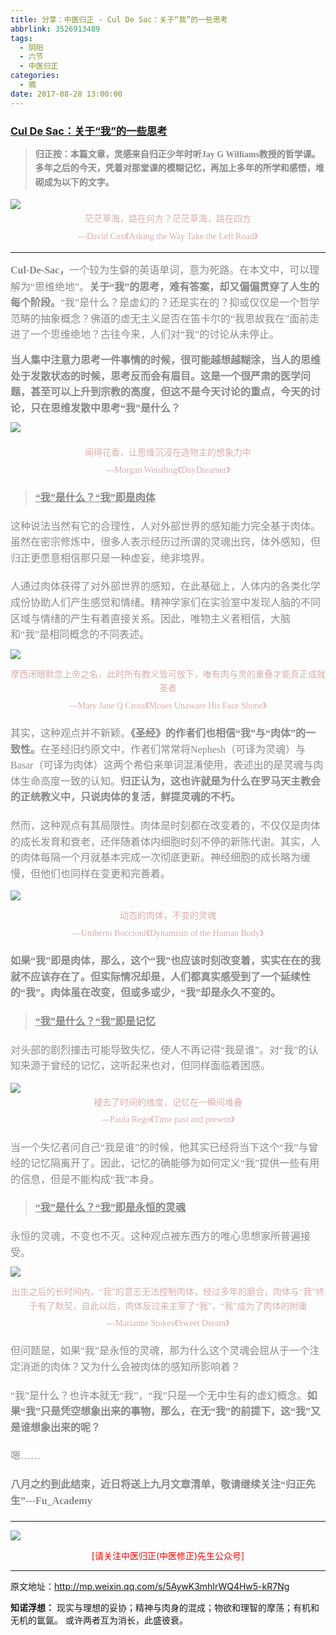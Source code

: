```yaml
---
title: 分享：中医归正 - Cul De Sac：关于“我”的一些思考
abbrlink: 3526913489
tags:
  - 阴阳
  - 六节
  - 中医归正
categories:
  - 摘
date: 2017-08-28 13:00:00
---
```

###  [Cul De Sac：关于“我”的一些思考](http://mp.weixin.qq.com/s/5AywK3mhIrWQ4Hw5-kR7Ng "跳转至原文")

<div class="rich_media_content ">
                    <blockquote><p style="margin-top: 15px; margin-bottom: 15px;"><span style="color: rgb(136, 136, 136); font-family: 仿宋; font-size: 14px; font-weight: bold; line-height: 22.399999618530273px; white-space: pre-wrap;">归正按：本篇文章，灵感来自归正少年时听Jay G Williams教授的哲学课。多年之后的今天，凭着对那堂课的模糊记忆，再加上多年的所学和感悟，堆砌成为以下的文字。</span></p></blockquote><p style="margin-bottom: 5px; line-height: normal;"><img style="clear: both; display: block; margin:auto;" src="https://ws1.sinaimg.cn/large/8bf740e1gy1fizbp5k9d2j20hs0bngw8.jpg" class="" data-ratio="0.6545698924731183" data-w="744"  /></p><p style="white-space: normal; text-align: center; margin-bottom: 5px; line-height: normal; margin-top: 5px;"><span style="text-align: center; font-family: 仿宋; background-color: rgb(255, 255, 255); max-width: 100%; color: rgb(215, 171, 169); font-size: 14px; line-height: 22.4px; box-sizing: border-box !important; word-wrap: break-word !important;">茫茫草海，路在何方？茫茫草海，路在四方</span></p><p style="margin-bottom: 5px; white-space: normal; text-align: center; margin-top: 5px; line-height: normal;"><span style="text-align: center; font-family: 仿宋; background-color: rgb(255, 255, 255); max-width: 100%; color: rgb(215, 171, 169); font-size: 14px; line-height: 22.4px; box-sizing: border-box !important; word-wrap: break-word !important;">---David Cox《Asking the Way Take the Left Road》</span></p><hr  /><p style="margin-top: 15px; margin-bottom: 5px; white-space: normal; text-align: left;"><span style="text-decoration: none;"><strong><span style="text-decoration: none; line-height: 1.6; color: rgb(136, 136, 136); font-family: 仿宋; font-size: 16px; background-color: rgb(255, 255, 255);">Cul-De-Sac</span></strong></span><strong><span style="line-height: 1.6; color: rgb(136, 136, 136); font-family: 仿宋; font-size: 16px; background-color: rgb(255, 255, 255);">，</span></strong><span style="line-height: 1.6; color: rgb(136, 136, 136); font-family: 仿宋; font-size: 16px; background-color: rgb(255, 255, 255);">一个较为生僻的英语单词，意为死路。在本文中，可以理解为“思维绝地”。<strong>关于“我”的思考，难有答案，却又</strong></span><strong style="color: rgb(136, 136, 136); font-family: 仿宋; font-size: 16px;">偏偏</strong><span style="line-height: 1.6; color: rgb(136, 136, 136); font-family: 仿宋; font-size: 16px; background-color: rgb(255, 255, 255);"><strong>贯穿了人生的每个阶段。</strong>“我”是什么？是虚幻的？还是实在的？抑或仅仅是一个哲学范畴的抽象概念？佛道的虚无主义是否在笛卡尔的“我思故我在”面前走进了一个思维绝地？古往今来，人们对“我”的讨论从未停止。</span></p><p style="margin-top: 15px; margin-bottom: 5px; white-space: normal; text-align: left;"><strong style="line-height: 1.6;"><span style="color: rgb(136, 136, 136); font-family: 仿宋; font-size: 16px; line-height: 1.6; background-color: rgb(255, 255, 255);">当人集中注意力思考一件事情的时候，很可能越想越糊涂，当人的思维处于发散状态的时候，思考反而会有眉目。这是一个很严肃的医学问题，甚至可以上升到宗教的高度，但这不是今天讨论的重点，今天的讨论，只在思维发散中思考“我”是什么？</span></strong></p><p style="margin-bottom: 5px; line-height: normal; margin-top: 10px;"><img style="clear: both; display: block; margin:auto;" src="https://ws1.sinaimg.cn/large/8bf740e1gy1fizbpu0woaj20hs0enaqw.jpg" class="" data-ratio="0.824" data-w="750" style="line-height: 1.6;"  /><br  /></p><p style="margin-top: 5px; margin-bottom: 5px; white-space: normal; text-align: center; line-height: normal;"><span style="text-align: center; font-family: 仿宋; background-color: rgb(255, 255, 255); max-width: 100%; color: rgb(215, 171, 169); font-size: 14px; line-height: 22.4px; box-sizing: border-box !important; word-wrap: break-word !important;">闻得花香，让思维沉浸在造物主的想象力中</span></p><p style="margin-top: 5px; margin-bottom: 5px; white-space: normal; text-align: center; line-height: normal;"><span style="text-align: center; font-family: 仿宋; background-color: rgb(255, 255, 255); max-width: 100%; color: rgb(215, 171, 169); font-size: 14px; line-height: 22.4px; box-sizing: border-box !important; word-wrap: break-word !important;">---Morgan Weistling《DayDreamer》</span></p><blockquote><p style="margin-top: 20px;"><span style="text-decoration: underline; font-size: 16px;"><strong><span style="text-decoration: underline; color: rgb(136, 136, 136); font-family: 仿宋; line-height: 1.6;">“我”是什么？“我”即是肉体</span></strong></span></p></blockquote><p style="margin-top: 20px;"><span style="color: rgb(136, 136, 136); font-family: 仿宋; font-size: 16px; line-height: 1.6; background-color: rgb(255, 255, 255);">这种说法当然有它的合理性，人对外部世界的感知能力完全基于肉体。虽然在密宗修炼中，很多人表示经历过所谓的灵魂出窍，体外感知，但归正更愿意相信那只是一种虚妄，绝非境界。</span></p><p style="margin-top: 20px; margin-bottom: 5px;"><span style="color: rgb(136, 136, 136); font-family: 仿宋; font-size: 16px; line-height: 1.6; background-color: rgb(255, 255, 255);">人通过肉体获得了对外部世界的感知，在此基础上，人体内的各类化学成份协助人们产生感觉和情绪。精神学家们在实验室中发现人脑的不同区域与情绪的产生有着直接关系。因此，唯物主义者相信，大脑和“我”是相同概念的不同表述。</span></p><p style="margin-top: 10px; line-height: normal;"><img style="clear: both; display: block; margin:auto;" src="https://ws1.sinaimg.cn/large/8bf740e1gy1fizbqabjaej20hs0jdh6y.jpg" class="" data-ratio="1.0883534136546185" data-w="747" style="line-height: 1.6;"  /></p><p style="margin-top: 5px; margin-bottom: 5px; white-space: normal; text-align: center; line-height: normal;"><span style="text-align: center; font-family: 仿宋; background-color: rgb(255, 255, 255); max-width: 100%; color: rgb(215, 171, 169); font-size: 14px; line-height: 22.4px; box-sizing: border-box !important; word-wrap: break-word !important;">摩西闭眼默念上帝之名，此时所有教义皆可放下，唯有肉与灵的重叠才能真正成就圣者</span></p><p style="margin-top: 5px; margin-bottom: 5px; white-space: normal; text-align: center; line-height: normal;"><span style="text-align: center; font-family: 仿宋; background-color: rgb(255, 255, 255); max-width: 100%; color: rgb(215, 171, 169); font-size: 14px; line-height: 22.4px; box-sizing: border-box !important; word-wrap: break-word !important;">---Mary Jane Q Cross《Moses Unaware His Face Shone》</span></p><p style="margin-top: 20px;"><span style="color: rgb(136, 136, 136); font-family: 仿宋; font-size: 16px; line-height: 1.6; background-color: rgb(255, 255, 255);">其实，这种观点并不新颖。</span><strong style="color: rgb(136, 136, 136); font-family: 仿宋; font-size: 16px; line-height: 1.6;">《圣经》的作者们也相信“我”与“肉体”的一致性。</strong><span style="color: rgb(136, 136, 136); font-family: 仿宋; font-size: 16px; line-height: 1.6; background-color: rgb(255, 255, 255);">在圣经旧约原文中，作者们常常将Nephesh（可译为灵魂）与Basar（可译为肉体）这两个<span style="color: rgb(136, 136, 136); font-family: 仿宋; font-size: 16px;  background-color: rgb(255, 255, 255);">希伯来单词</span>混淆使用，表述出的是灵魂与肉体生命高度一致的认知。<strong>归正认为，这也许就是为什么在罗马天主教会的正统教义中，只说肉体的复活，鲜提灵魂的不朽。</strong></span><br  /><span style="color: rgb(136, 136, 136); font-family: 仿宋; font-size: 16px; line-height: 1.6; background-color: rgb(255, 255, 255);"></span></p><p style="margin-top: 20px;"><span style="color: rgb(136, 136, 136); font-family: 仿宋; font-size: 16px; line-height: 1.6; background-color: rgb(255, 255, 255);">然而，这种观点有其局限性。肉体是时刻都在改变着的，不仅仅是肉体的成长发育和衰老，还伴随着体内细胞时刻不停的新陈代谢。其实，人的肉体每隔一个月就基本完成一次彻底更新。神经细胞的成长略为缓慢，但他们也同样在变更和完善着。</span></p><p style="margin-top: 10px; line-height: normal;"><img style="clear: both; display: block; margin:auto;" src="https://ws1.sinaimg.cn/large/8bf740e1gy1fizbqodgb2j20g70m8tiy.jpg" class="" data-ratio="1.3722126929674099" data-w="583" style="line-height: 1.6;"  /></p><p style="margin-top: 5px; margin-bottom: 5px; white-space: normal; text-align: center; line-height: normal;"><span style="text-align: center; font-family: 仿宋; background-color: rgb(255, 255, 255); max-width: 100%; color: rgb(215, 171, 169); font-size: 14px; line-height: 22.4px; box-sizing: border-box !important; word-wrap: break-word !important;">动态的肉体，不变的灵魂</span></p><p style="margin-top: 5px; margin-bottom: 5px; white-space: normal; text-align: center; line-height: normal;"><span style="text-align: center; font-family: 仿宋; background-color: rgb(255, 255, 255); max-width: 100%; color: rgb(215, 171, 169); font-size: 14px; line-height: 22.4px; box-sizing: border-box !important; word-wrap: break-word !important;">---Umberto Boccioni《Dynamism of the Human Body》</span><br  /></p><p style="margin-top: 20px;"><strong><span style="color: rgb(136, 136, 136); font-family: 仿宋; font-size: 16px; line-height: 1.6; background-color: rgb(255, 255, 255);">如果“我”即是肉体，那么，这个“我”也应该时刻改变着，实实在</span></strong><span style="text-align: center; font-family: 仿宋; background-color: rgb(255, 255, 255); max-width: 100%; color: rgb(215, 171, 169); font-size: 14px; line-height: 22.4px; box-sizing: border-box !important; word-wrap: break-word !important;"></span><strong><span style="color: rgb(136, 136, 136); font-family: 仿宋; font-size: 16px; line-height: 1.6; background-color: rgb(255, 255, 255);">在的我就不应该存在了。但实际情况却是，人们都真实感受到了一个延续性的“我”。肉体虽在改变，但或多或少，“我”却是永久不变的。</span></strong></p><blockquote><p style="margin-top: 20px;"><span style="text-decoration: underline; font-size: 16px;"><strong><span style="text-decoration: underline; color: rgb(136, 136, 136); font-family: 仿宋; line-height: 1.6;">“我”是什么？“我”即是记忆</span></strong></span></p></blockquote><p style="margin-top: 20px;"><span style="color: rgb(136, 136, 136); font-family: 仿宋; font-size: 16px; line-height: 1.6; background-color: rgb(255, 255, 255);">对头部的剧烈撞击可能导致失忆，使人不再记得“我是谁”。对“我”的认知来源于曾经的记忆，这听起来也对，但同样面临着困惑。</span></p><p style="margin-bottom: 5px; line-height: normal; margin-top: 10px;"><img style="clear: both; display: block; margin:auto;" src="https://ws1.sinaimg.cn/large/8bf740e1gy1fizbr65sdej20hs0gftr4.jpg" class="" data-ratio="0.9238985313751669" data-w="749" style="line-height: 1.6;"  /></p><p style="margin-top: 5px; margin-bottom: 5px; white-space: normal; text-align: center; line-height: normal;"><span style="text-align: center; font-family: 仿宋; background-color: rgb(255, 255, 255); max-width: 100%; color: rgb(215, 171, 169); font-size: 14px; line-height: 22.4px; box-sizing: border-box !important; word-wrap: break-word !important;">褪去了时间的维度，记忆在一瞬间堆叠</span></p><p style="margin-top: 5px; margin-bottom: 5px; white-space: normal; text-align: center; line-height: normal;"><span style="text-align: center; font-family: 仿宋; background-color: rgb(255, 255, 255); max-width: 100%; color: rgb(215, 171, 169); font-size: 14px; line-height: 22.4px; box-sizing: border-box !important; word-wrap: break-word !important;">---Paula Rego《Time past and present》</span></p><p style="margin-top: 20px;"><span style="color: rgb(136, 136, 136); font-family: 仿宋; font-size: 16px; line-height: 1.6; background-color: rgb(255, 255, 255);">当一个失忆者问自己“我是谁”的时候，他其实已经将当下这个“我”与曾经的记忆隔离开了。因此，记忆的确能够为如何定义“我”提供一些有用的信息，但是不能构成“我”本身。</span><br  /><span style="color: rgb(136, 136, 136); font-family: 仿宋; font-size: 16px; line-height: 1.6; background-color: rgb(255, 255, 255);"></span></p><blockquote><p style="margin-top: 20px;"><span style="text-decoration: underline; font-size: 16px;"><strong><span style="text-decoration: underline; color: rgb(136, 136, 136); font-family: 仿宋; line-height: 1.6; ">“我”是什么？“我”即是永恒的灵魂</span></strong></span></p></blockquote><p style="margin-top: 20px; margin-bottom: 5px;"><span style="color: rgb(136, 136, 136); font-family: 仿宋; font-size: 16px; line-height: 1.6; background-color: rgb(255, 255, 255);">永恒的灵魂，不变也不灭。这种观点被东西方的唯心思想家所普遍接受。</span></p><p style="margin-top: 10px; line-height: normal;"><img style="clear: both; display: block; margin:auto;" src="https://ws1.sinaimg.cn/large/8bf740e1gy1fizbrp8mozj20hs0ff4c5.jpg" class="" data-ratio="0.8666666666666667" data-w="750" style="line-height: 1.6;"  /></p><p style="margin-top: 5px; margin-bottom: 5px; white-space: normal; text-align: center; line-height: normal;"><span style="text-align: center; font-family: 仿宋; background-color: rgb(255, 255, 255); max-width: 100%; color: rgb(215, 171, 169); font-size: 14px; line-height: 22.4px; box-sizing: border-box !important; word-wrap: break-word !important;">出生之后的长时间内，“我”的意志无法控制肉体，经过多年的磨合，肉体与“我”终于有了默契，自此以后，肉体反过来主宰了“我”，“我”成为了肉体的附庸</span></p><p style="margin-top: 5px; margin-bottom: 5px; white-space: normal; text-align: center; line-height: normal;"><span style="text-align: center; font-family: 仿宋; background-color: rgb(255, 255, 255); max-width: 100%; color: rgb(215, 171, 169); font-size: 14px; line-height: 22.4px; box-sizing: border-box !important; word-wrap: break-word !important;">---Marianne Stokes《Sweet Dream》</span></p><p style="margin-top: 20px; margin-bottom: 5px; white-space: normal; text-align: left;"><span style="color: rgb(136, 136, 136); font-family: 仿宋; font-size: 16px; line-height: 1.6; background-color: rgb(255, 255, 255);">但问题是，如果“我”是永恒的灵魂，那为什么这个灵魂会屈从于一个注定消逝的肉体？又为什么会被肉体的感知所影响着？</span></p><p style="margin-top: 20px;"><span style="color: rgb(136, 136, 136); font-family: 仿宋; font-size: 16px; line-height: 1.6;">“我”是什么？也许本就无“我”，“我”只是一个无中生有的虚幻概念。<strong>如果“我”只是凭空想象出来的事物，那么，在无“我”的前提下，这“我”又是谁想象出来的呢？</strong></span></p><p style="margin-top: 20px;"><span style="line-height: 1.6; color: rgb(136, 136, 136); font-family: 仿宋; font-size: 16px; background-color: rgb(255, 255, 255);">嗯</span><span style="line-height: 1.6; color: rgb(136, 136, 136); font-family: 仿宋; font-size: 16px; background-color: rgb(255, 255, 255);">……</span></p><p style="margin-top: 20px; margin-bottom: 5px;"><strong><span style="line-height: 1.6; color: rgb(136, 136, 136); font-family: 仿宋; font-size: 16px; background-color: rgb(255, 255, 255);">八<span style="color: rgb(136, 136, 136); font-family: 仿宋;">月之约到此结束，近日将送上九月文章清单，敬请继续关注“归正先生”---Fu_Academy</span></span></strong></p><p style="margin-top: 20px;"><span style="line-height: 1.6; color: rgb(136, 136, 136); font-family: 仿宋; font-size: 16px; background-color: rgb(255, 255, 255);"></span></p><hr  />
					<img style="clear: both; display: block; margin:auto;" src="https://ws1.sinaimg.cn/mw690/8bf740e1gy1fgqt1hfuomj20hs0bzmyp.jpg" /><p style="text-align: center; color: red">[请关注中医归正(中医修正)先生公众号]</p><hr />
                </div>


原文地址：http://mp.weixin.qq.com/s/5AywK3mhIrWQ4Hw5-kR7Ng


**知诺浮想：**
现实与理想的妥协；精神与肉身的混成；物欲和理智的摩荡；有机和无机的氲氤。
或许两者互为消长，此盛彼衰。

